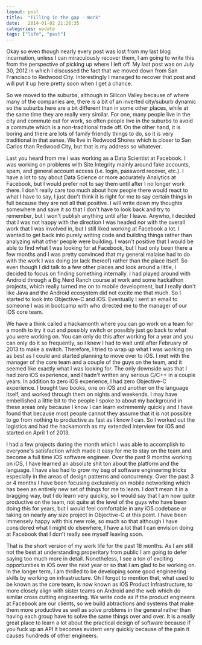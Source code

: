 ```yaml
---
layout: post
title:  "Filling in the gap - Work"
date:   2014-01-02 21:26:35
categories: update
tags: ["life", "past"]
---
```


Okay so even though nearly every post was lost from my last blog incarnation,
unless I can miraculously recover them, I am going to write this from the
perspective of picking up where I left off. My last post was on July 30, 2012
in which I discussed the fact that we moved down from San Francisco to Redwood
City. Interestingly I managed to recover that post and will put it up here
pretty soon when I get a chance.

So we moved to the suburbs, although in Silicon Valley because of where many of
the companies are, there is a bit of an inverted city/suburb dynamic so the
suburbs here are a bit different than in some other places, while at the same
time they are really very similar. For one, many people live in the city and
commute out for work, so often people live in the suburbs to avoid a commute
which is a non-traditional trade off. On the other hand, it is boring and there
are lots of family friendly things to do, so it is very traditional in that
sense. We live in Redwood Shores which is closer to San Carlos than Redwood
City, but that is my address so whatever.

Last you heard from me I was working as a Data Scientist at Facebook. I was
working on problems with Site Integrity mainly around fake accounts, spam, and
general account access (i.e. login, password recover, etc.). I have a lot to
say about Data Science or more accurately Analytics at Facebook, but I would
prefer not to say them until after I no longer work there. I don't really care
too much about how people there would react to what I have to say, I just don't
think it is right for me to say certain things in full because they are not all
that positive. I will write down my thoughts somewhere and save it so that I
don't have to look back and try to remember, but I won't publish anything until
after I leave. Anywho, I decided that I was not happy with the direction I was
headed nor with the overall work that I was involved in, but I still liked
working at Facebook a lot. I wanted to get back into purely writing code and
building things rather than analyzing what other people were building. I wasn't
positive that I would be able to find what I was looking for at Facebook, but I
had only been there a few months and I was pretty convinced that my general
malaise had to do with the work I was doing (or lack thereof) rather than the
place itself. So even though I did talk to a few other places and look around a
little, I decided to focus on finding something internally. I had played around
with Android through a Big Nerd Ranch course at work and some hackathon
projects, which really turned me on to mobile development, but I really don't
like Java and the Android ecosystem did not excite me that much. So I started
to look into Objective-C and iOS. Eventually I sent an email to someone I was
in bootcamp with who directed me to the manager of our iOS core team.

We have a think called a hackamonth where you can go work on a team for a month
to try it out and possibly switch or possibly just go back to what you were
working on. You can only do this after working for a year and you can only do
it so frequently, so I knew I had to wait until after February of 2013 to make
a switch. Therefore, I tried to wrap up what I was working on as best as I
could and started planning to move over to iOS. I met with the manager of the
core team and a couple of the guys on the team, and it seemed like exactly what
I was looking for. The only downside was that I had zero iOS experience, and I
hadn't written any serious C/C++ in a couple years. In addition to zero iOS
experience, I had zero Objective-C experience. I bought two books, one on iOS
and another on the language itself, and worked through them on nights and
weekends. I may have embellished a little bit to the people I spoke to about my
background in these areas only because I know I can learn extrememly quickly
and I have found that because most people cannot they assume that it is not
possible to go from nothing to productive as fast as I know I can. So I worked
out the logistics and had the hackamonth as my extended interview for iOS and
started on April 1 of 2013.

I had a few projects during the month which I was able to accomplish to
everyone's satisfaction which made it easy for me to stay on the team and
become a full time iOS software engineer. Over the past 9 months working on
iOS, I have learned an absolute shit ton about the platform and the language. I
have also had to grow my bag of software engineering tricks especially in the
areas of design patterns and concurrency. Over the past 3 or 4 months I have
been focusing exclusively on mobile networking which has been an entirely new
set of things for me to learn. I don't mean it in a bragging way, but I do
learn very quickly, so I would say that I am now quite productive on the team,
not quite at the level of the guys who have been doing this for years, but I
would feel comfortable in any iOS codebase or taking on nearly any size
project in Objective-C at this point. I have been immensely happy with this new
role, so much so that although I have considered what I might do elsewhere, I
have a lot that I can envision doing at Facebook that I don't really see myself
leaving soon.

That is the short version of my work life for the past 18 months. As I am still
not the best at understanding properitary from public I am going to defer
saying too much more in detail. Nonetheless, I see a ton of exciting
opportunities in iOS over the next year or so that I am glad to be working on.
In the longer term, I am thrilled to be developing some good engineering skills
by working on infrastructure. Oh I forgot to mention that, what used to be
known as the core team, is now known as iOS Product Infrastructure, to more
closely align with sister teams on Android and the web which do similar cross
cutting engineering. We write code as if the product engineers at Facebook are
our clients, so we build abtractions and systems that make them more productive
as well as solve problems in the general rather than having each group have to
solve the same things over and over. It is a really great place to learn a lot
about the practical design of software because if you fuck up an API it becomes
evident very quickly because of the pain it causes hundreds of other engineers.
